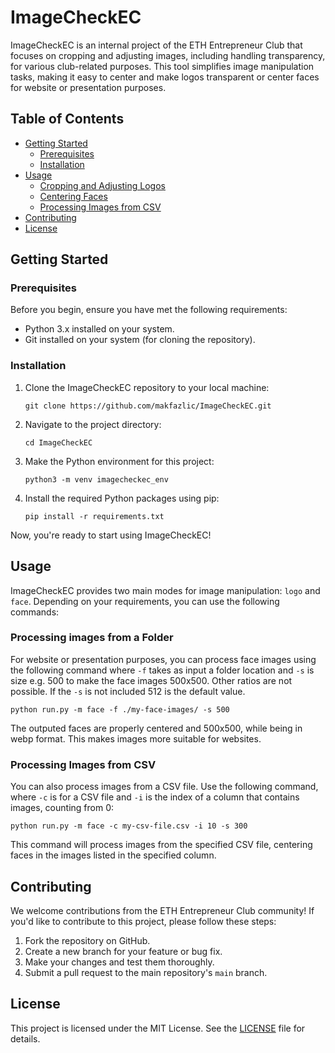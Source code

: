 # ImageCheckEC

ImageCheckEC is an internal project of the ETH Entrepreneur Club that focuses on cropping and adjusting images, including handling transparency, for various club-related purposes. This tool simplifies image manipulation tasks, making it easy to center and make logos transparent or center faces for website or presentation purposes.

## Table of Contents

- [Getting Started](#getting-started)
  - [Prerequisites](#prerequisites)
  - [Installation](#installation)
- [Usage](#usage)
  - [Cropping and Adjusting Logos](#cropping-and-adjusting-logos)
  - [Centering Faces](#centering-faces)
  - [Processing Images from CSV](#processing-images-from-csv)
- [Contributing](#contributing)
- [License](#license)

## Getting Started

### Prerequisites

Before you begin, ensure you have met the following requirements:

- Python 3.x installed on your system.
- Git installed on your system (for cloning the repository).

### Installation

1. Clone the ImageCheckEC repository to your local machine:

   ```shell
   git clone https://github.com/makfazlic/ImageCheckEC.git
   ```

2. Navigate to the project directory:

   ```shell
   cd ImageCheckEC
   ```

3. Make the Python environment for this project:

   ```shell
   python3 -m venv imagecheckec_env
   ```

4. Install the required Python packages using pip:

   ```shell
   pip install -r requirements.txt
   ```

Now, you're ready to start using ImageCheckEC!

## Usage

ImageCheckEC provides two main modes for image manipulation: `logo` and `face`. Depending on your requirements, you can use the following commands:

### Processing images from a Folder

For website or presentation purposes, you can process face images using the following command where `-f` takes as input a folder location and `-s` is size e.g. 500 to make the face images 500x500. Other ratios are not possible. If the `-s` is not included 512 is the default value.

```shell
python run.py -m face -f ./my-face-images/ -s 500
```

The outputed faces are properly centered and 500x500, while being in webp format. This makes images more suitable for websites.

### Processing Images from CSV

You can also process images from a CSV file. Use the following command, where `-c` is for a CSV file and `-i` is the index of a column that contains images, counting from 0:

```shell
python run.py -m face -c my-csv-file.csv -i 10 -s 300
```

This command will process images from the specified CSV file, centering faces in the images listed in the specified column.

## Contributing

We welcome contributions from the ETH Entrepreneur Club community! If you'd like to contribute to this project, please follow these steps:

1. Fork the repository on GitHub.
2. Create a new branch for your feature or bug fix.
3. Make your changes and test them thoroughly.
4. Submit a pull request to the main repository's `main` branch.

## License

This project is licensed under the MIT License. See the [LICENSE](LICENSE) file for details.
